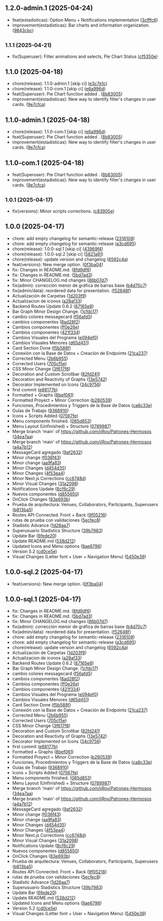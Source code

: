 ## 1.2.0-admin.1 (2025-04-24)

* feat(estadisticas): Option Menu + Notifications implementation ([3cfffc6](https://github.com/iiRoy/Patrones-Hermosos/commit/3cfffc6))
* improvement(estadisticas): Bar charts and information organization. ([9843cbc](https://github.com/iiRoy/Patrones-Hermosos/commit/9843cbc))

## <small>1.1.1 (2025-04-21)</small>

* fix(Superuser): Filter animations and selects, Pie Chart Status ([cf5350e](https://github.com/iiRoy/Patrones-Hermosos/commit/cf5350e))

## 1.1.0 (2025-04-18)

* chore(release): 1.1.0-admin.1 [skip ci] ([e3c7e1c](https://github.com/iiRoy/Patrones-Hermosos/commit/e3c7e1c))
* chore(release): 1.1.0-com.1 [skip ci] ([e6a996d](https://github.com/iiRoy/Patrones-Hermosos/commit/e6a996d))
* feat(Superuser): Pie Chart function added . ([8b83005](https://github.com/iiRoy/Patrones-Hermosos/commit/8b83005))
* improvement(estadisticas): New way to identify filter's changes in user cards. ([9e7cfca](https://github.com/iiRoy/Patrones-Hermosos/commit/9e7cfca))

## 1.1.0-admin.1 (2025-04-18)

* chore(release): 1.1.0-com.1 [skip ci] ([e6a996d](https://github.com/iiRoy/Patrones-Hermosos/commit/e6a996d))
* feat(Superuser): Pie Chart function added . ([8b83005](https://github.com/iiRoy/Patrones-Hermosos/commit/8b83005))
* improvement(estadisticas): New way to identify filter's changes in user cards. ([9e7cfca](https://github.com/iiRoy/Patrones-Hermosos/commit/9e7cfca))

## 1.1.0-com.1 (2025-04-18)

* feat(Superuser): Pie Chart function added . ([8b83005](https://github.com/iiRoy/Patrones-Hermosos/commit/8b83005))
* improvement(estadisticas): New way to identify filter's changes in user cards. ([9e7cfca](https://github.com/iiRoy/Patrones-Hermosos/commit/9e7cfca))

## <small>1.0.1 (2025-04-17)</small>

* fix(versions): Minor scripts corrections. ([c83905e](https://github.com/iiRoy/Patrones-Hermosos/commit/c83905e))

## 1.0.0 (2025-04-17)

* chore: add empty changelog for semantic-release ([2316108](https://github.com/iiRoy/Patrones-Hermosos/commit/2316108))
* chore: add empty changelog for semantic-release ([a3cd695](https://github.com/iiRoy/Patrones-Hermosos/commit/a3cd695))
* chore(release): 1.0.0-sql.1 [skip ci] ([43969f4](https://github.com/iiRoy/Patrones-Hermosos/commit/43969f4))
* chore(release): 1.0.0-sql.2 [skip ci] ([5821a91](https://github.com/iiRoy/Patrones-Hermosos/commit/5821a91))
* chore(release): update version and changelog ([6592c4a](https://github.com/iiRoy/Patrones-Hermosos/commit/6592c4a))
* feat(versions): New merge option. ([0f3ba04](https://github.com/iiRoy/Patrones-Hermosos/commit/0f3ba04))
* fix: Changes in README.md. ([8fd9df6](https://github.com/iiRoy/Patrones-Hermosos/commit/8fd9df6))
* fix: Changes in README.md. ([5bd7ad3](https://github.com/iiRoy/Patrones-Hermosos/commit/5bd7ad3))
* fix: Minor CHANGELOG.md changes ([86b07d7](https://github.com/iiRoy/Patrones-Hermosos/commit/86b07d7))
* fix(admin): corrección menor de gráfica de barras base ([b4d70c7](https://github.com/iiRoy/Patrones-Hermosos/commit/b4d70c7))
* fix(admin/data): reordered data for presentation. ([f52648f](https://github.com/iiRoy/Patrones-Hermosos/commit/f52648f))
* Actualización de Carpetas ([1d203f9](https://github.com/iiRoy/Patrones-Hermosos/commit/1d203f9))
* Actualizacion de iconos ([a28af33](https://github.com/iiRoy/Patrones-Hermosos/commit/a28af33))
* Backend Routes Update 0.6.2 ([87165e8](https://github.com/iiRoy/Patrones-Hermosos/commit/87165e8))
* Bar Graph Minor Design Change. ([1cfdc17](https://github.com/iiRoy/Patrones-Hermosos/commit/1cfdc17))
* cambio colores messagecard ([f56afd5](https://github.com/iiRoy/Patrones-Hermosos/commit/f56afd5))
* cambios componentes ([8ad28f2](https://github.com/iiRoy/Patrones-Hermosos/commit/8ad28f2))
* Cambios componentes ([ff0e26e](https://github.com/iiRoy/Patrones-Hermosos/commit/ff0e26e))
* Cambios componentes ([421f334](https://github.com/iiRoy/Patrones-Hermosos/commit/421f334))
* Cambios Visuales del Programa ([e094ef0](https://github.com/iiRoy/Patrones-Hermosos/commit/e094ef0))
* Cambios Visuales Menores ([d65d451](https://github.com/iiRoy/Patrones-Hermosos/commit/d65d451))
* Card Section Done ([f5b588f](https://github.com/iiRoy/Patrones-Hermosos/commit/f5b588f))
* Conexión con la Base de Datos + Creación de Endpoints ([21ca237](https://github.com/iiRoy/Patrones-Hermosos/commit/21ca237))
* Corrected Menu ([2b6b955](https://github.com/iiRoy/Patrones-Hermosos/commit/2b6b955))
* Corrected Users ([705cf5e](https://github.com/iiRoy/Patrones-Hermosos/commit/705cf5e))
* CSS Minor Change ([3f617f8](https://github.com/iiRoy/Patrones-Hermosos/commit/3f617f8))
* Decoration and Custom Scrollbar ([82fd241](https://github.com/iiRoy/Patrones-Hermosos/commit/82fd241))
* Decoration and Reactivity of Graphs ([13e5742](https://github.com/iiRoy/Patrones-Hermosos/commit/13e5742))
* Decorator Implemented on Icons ([34c9756](https://github.com/iiRoy/Patrones-Hermosos/commit/34c9756))
* first commit ([e88177b](https://github.com/iiRoy/Patrones-Hermosos/commit/e88177b))
* Formatted + Graphs ([8bef061](https://github.com/iiRoy/Patrones-Hermosos/commit/8bef061))
* Formatted Proyect + Minor Correction ([b280539](https://github.com/iiRoy/Patrones-Hermosos/commit/b280539))
* Funciones, Procedimientos y Triggers de la Base de Datos ([ca8c33e](https://github.com/iiRoy/Patrones-Hermosos/commit/ca8c33e))
* Guías de Trabajo ([9368910](https://github.com/iiRoy/Patrones-Hermosos/commit/9368910))
* Icons + Scripts Added ([07567fe](https://github.com/iiRoy/Patrones-Hermosos/commit/07567fe))
* Menu components finished. ([065d853](https://github.com/iiRoy/Patrones-Hermosos/commit/065d853))
* Menu Layout (Unfinished) + Structure ([0789987](https://github.com/iiRoy/Patrones-Hermosos/commit/0789987))
* Merge branch 'main' of https://github.com/iiRoy/Patrones-Hermosos ([34ea7aa](https://github.com/iiRoy/Patrones-Hermosos/commit/34ea7aa))
* Merge branch 'main' of https://github.com/iiRoy/Patrones-Hermosos ([a4a7b12](https://github.com/iiRoy/Patrones-Hermosos/commit/a4a7b12))
* MessageCard agregado ([9af2632](https://github.com/iiRoy/Patrones-Hermosos/commit/9af2632))
* Minor change ([f036f43](https://github.com/iiRoy/Patrones-Hermosos/commit/f036f43))
* Minor change ([aa9fa83](https://github.com/iiRoy/Patrones-Hermosos/commit/aa9fa83))
* Minor Changes ([d454d35](https://github.com/iiRoy/Patrones-Hermosos/commit/d454d35))
* Minor Changes ([4f53ea4](https://github.com/iiRoy/Patrones-Hermosos/commit/4f53ea4))
* Minor Next.js Corrections ([cc6748d](https://github.com/iiRoy/Patrones-Hermosos/commit/cc6748d))
* Minor Visual Changes ([31a2098](https://github.com/iiRoy/Patrones-Hermosos/commit/31a2098))
* Notifications Update ([8cf6c29](https://github.com/iiRoy/Patrones-Hermosos/commit/8cf6c29))
* Nuevos componentes ([d855650](https://github.com/iiRoy/Patrones-Hermosos/commit/d855650))
* OnClick Changes ([83e693b](https://github.com/iiRoy/Patrones-Hermosos/commit/83e693b))
* Prueba de arquitectura: Venues, Collaborators, Participants, Superusers ([b813ba5](https://github.com/iiRoy/Patrones-Hermosos/commit/b813ba5))
* Routes API Connected. Front + Back ([9f05218](https://github.com/iiRoy/Patrones-Hermosos/commit/9f05218))
* rutas de prueba con validaciones ([5ecfec8](https://github.com/iiRoy/Patrones-Hermosos/commit/5ecfec8))
* Stadistic Advance ([1d26aa7](https://github.com/iiRoy/Patrones-Hermosos/commit/1d26aa7))
* Superusuario Stadistics Structure ([39b7983](https://github.com/iiRoy/Patrones-Hermosos/commit/39b7983))
* Update Bar ([6fede20](https://github.com/iiRoy/Patrones-Hermosos/commit/6fede20))
* Update README.md ([538d212](https://github.com/iiRoy/Patrones-Hermosos/commit/538d212))
* Updated Icons and Menu options ([9ae6796](https://github.com/iiRoy/Patrones-Hermosos/commit/9ae6796))
* Version 5.2 ([cd0ce5e](https://github.com/iiRoy/Patrones-Hermosos/commit/cd0ce5e))
* Visual Changes (Letter font + User + Navigation Menu) ([5450e39](https://github.com/iiRoy/Patrones-Hermosos/commit/5450e39))

## 1.0.0-sql.2 (2025-04-17)

* feat(versions): New merge option. ([0f3ba04](https://github.com/iiRoy/Patrones-Hermosos/commit/0f3ba04))

## 1.0.0-sql.1 (2025-04-17)

* fix: Changes in README.md. ([8fd9df6](https://github.com/iiRoy/Patrones-Hermosos/commit/8fd9df6))
* fix: Changes in README.md. ([5bd7ad3](https://github.com/iiRoy/Patrones-Hermosos/commit/5bd7ad3))
* fix: Minor CHANGELOG.md changes ([86b07d7](https://github.com/iiRoy/Patrones-Hermosos/commit/86b07d7))
* fix(admin): corrección menor de gráfica de barras base ([b4d70c7](https://github.com/iiRoy/Patrones-Hermosos/commit/b4d70c7))
* fix(admin/data): reordered data for presentation. ([f52648f](https://github.com/iiRoy/Patrones-Hermosos/commit/f52648f))
* chore: add empty changelog for semantic-release ([2316108](https://github.com/iiRoy/Patrones-Hermosos/commit/2316108))
* chore: add empty changelog for semantic-release ([a3cd695](https://github.com/iiRoy/Patrones-Hermosos/commit/a3cd695))
* chore(release): update version and changelog ([6592c4a](https://github.com/iiRoy/Patrones-Hermosos/commit/6592c4a))
* Actualización de Carpetas ([1d203f9](https://github.com/iiRoy/Patrones-Hermosos/commit/1d203f9))
* Actualizacion de iconos ([a28af33](https://github.com/iiRoy/Patrones-Hermosos/commit/a28af33))
* Backend Routes Update 0.6.2 ([87165e8](https://github.com/iiRoy/Patrones-Hermosos/commit/87165e8))
* Bar Graph Minor Design Change. ([1cfdc17](https://github.com/iiRoy/Patrones-Hermosos/commit/1cfdc17))
* cambio colores messagecard ([f56afd5](https://github.com/iiRoy/Patrones-Hermosos/commit/f56afd5))
* cambios componentes ([8ad28f2](https://github.com/iiRoy/Patrones-Hermosos/commit/8ad28f2))
* Cambios componentes ([ff0e26e](https://github.com/iiRoy/Patrones-Hermosos/commit/ff0e26e))
* Cambios componentes ([421f334](https://github.com/iiRoy/Patrones-Hermosos/commit/421f334))
* Cambios Visuales del Programa ([e094ef0](https://github.com/iiRoy/Patrones-Hermosos/commit/e094ef0))
* Cambios Visuales Menores ([d65d451](https://github.com/iiRoy/Patrones-Hermosos/commit/d65d451))
* Card Section Done ([f5b588f](https://github.com/iiRoy/Patrones-Hermosos/commit/f5b588f))
* Conexión con la Base de Datos + Creación de Endpoints ([21ca237](https://github.com/iiRoy/Patrones-Hermosos/commit/21ca237))
* Corrected Menu ([2b6b955](https://github.com/iiRoy/Patrones-Hermosos/commit/2b6b955))
* Corrected Users ([705cf5e](https://github.com/iiRoy/Patrones-Hermosos/commit/705cf5e))
* CSS Minor Change ([3f617f8](https://github.com/iiRoy/Patrones-Hermosos/commit/3f617f8))
* Decoration and Custom Scrollbar ([82fd241](https://github.com/iiRoy/Patrones-Hermosos/commit/82fd241))
* Decoration and Reactivity of Graphs ([13e5742](https://github.com/iiRoy/Patrones-Hermosos/commit/13e5742))
* Decorator Implemented on Icons ([34c9756](https://github.com/iiRoy/Patrones-Hermosos/commit/34c9756))
* first commit ([e88177b](https://github.com/iiRoy/Patrones-Hermosos/commit/e88177b))
* Formatted + Graphs ([8bef061](https://github.com/iiRoy/Patrones-Hermosos/commit/8bef061))
* Formatted Proyect + Minor Correction ([b280539](https://github.com/iiRoy/Patrones-Hermosos/commit/b280539))
* Funciones, Procedimientos y Triggers de la Base de Datos ([ca8c33e](https://github.com/iiRoy/Patrones-Hermosos/commit/ca8c33e))
* Guías de Trabajo ([9368910](https://github.com/iiRoy/Patrones-Hermosos/commit/9368910))
* Icons + Scripts Added ([07567fe](https://github.com/iiRoy/Patrones-Hermosos/commit/07567fe))
* Menu components finished. ([065d853](https://github.com/iiRoy/Patrones-Hermosos/commit/065d853))
* Menu Layout (Unfinished) + Structure ([0789987](https://github.com/iiRoy/Patrones-Hermosos/commit/0789987))
* Merge branch 'main' of https://github.com/iiRoy/Patrones-Hermosos ([34ea7aa](https://github.com/iiRoy/Patrones-Hermosos/commit/34ea7aa))
* Merge branch 'main' of https://github.com/iiRoy/Patrones-Hermosos ([a4a7b12](https://github.com/iiRoy/Patrones-Hermosos/commit/a4a7b12))
* MessageCard agregado ([9af2632](https://github.com/iiRoy/Patrones-Hermosos/commit/9af2632))
* Minor change ([f036f43](https://github.com/iiRoy/Patrones-Hermosos/commit/f036f43))
* Minor change ([aa9fa83](https://github.com/iiRoy/Patrones-Hermosos/commit/aa9fa83))
* Minor Changes ([d454d35](https://github.com/iiRoy/Patrones-Hermosos/commit/d454d35))
* Minor Changes ([4f53ea4](https://github.com/iiRoy/Patrones-Hermosos/commit/4f53ea4))
* Minor Next.js Corrections ([cc6748d](https://github.com/iiRoy/Patrones-Hermosos/commit/cc6748d))
* Minor Visual Changes ([31a2098](https://github.com/iiRoy/Patrones-Hermosos/commit/31a2098))
* Notifications Update ([8cf6c29](https://github.com/iiRoy/Patrones-Hermosos/commit/8cf6c29))
* Nuevos componentes ([d855650](https://github.com/iiRoy/Patrones-Hermosos/commit/d855650))
* OnClick Changes ([83e693b](https://github.com/iiRoy/Patrones-Hermosos/commit/83e693b))
* Prueba de arquitectura: Venues, Collaborators, Participants, Superusers ([b813ba5](https://github.com/iiRoy/Patrones-Hermosos/commit/b813ba5))
* Routes API Connected. Front + Back ([9f05218](https://github.com/iiRoy/Patrones-Hermosos/commit/9f05218))
* rutas de prueba con validaciones ([5ecfec8](https://github.com/iiRoy/Patrones-Hermosos/commit/5ecfec8))
* Stadistic Advance ([1d26aa7](https://github.com/iiRoy/Patrones-Hermosos/commit/1d26aa7))
* Superusuario Stadistics Structure ([39b7983](https://github.com/iiRoy/Patrones-Hermosos/commit/39b7983))
* Update Bar ([6fede20](https://github.com/iiRoy/Patrones-Hermosos/commit/6fede20))
* Update README.md ([538d212](https://github.com/iiRoy/Patrones-Hermosos/commit/538d212))
* Updated Icons and Menu options ([9ae6796](https://github.com/iiRoy/Patrones-Hermosos/commit/9ae6796))
* Version 5.2 ([cd0ce5e](https://github.com/iiRoy/Patrones-Hermosos/commit/cd0ce5e))
* Visual Changes (Letter font + User + Navigation Menu) ([5450e39](https://github.com/iiRoy/Patrones-Hermosos/commit/5450e39))

